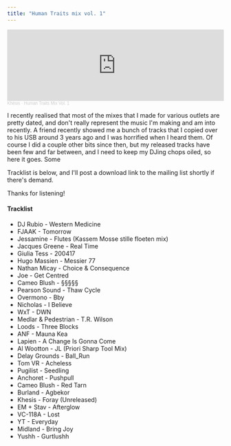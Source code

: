 ```yaml
---
title: "Human Traits mix vol. 1"
---
```


<iframe width="100%" height="166" scrolling="no" frameborder="no" allow="autoplay" src="https://w.soundcloud.com/player/?url=https%3A//api.soundcloud.com/tracks/1168366294%3Fsecret_token%3Ds-DsXvD5yi9zx&color=%2320669d&auto_play=false&hide_related=false&show_comments=true&show_user=true&show_reposts=false&show_teaser=true"></iframe><div style="font-size: 10px; color: #cccccc;line-break: anywhere;word-break: normal;overflow: hidden;white-space: nowrap;text-overflow: ellipsis; font-family: Interstate,Lucida Grande,Lucida Sans Unicode,Lucida Sans,Garuda,Verdana,Tahoma,sans-serif;font-weight: 100;"><a href="https://soundcloud.com/khesis" title="Khésis" target="_blank" style="color: #cccccc; text-decoration: none;">Khésis</a> · <a href="https://soundcloud.com/khesis/human-traits-mix-vol-1/s-DsXvD5yi9zx" title="Human Traits Mix Vol. 1" target="_blank" style="color: #cccccc; text-decoration: none;">Human Traits Mix Vol. 1</a></div>

I recently realised that most of the mixes that I made for various outlets are pretty dated, and don't really represent the music I'm making and am into recently.
A friend recently showed me a bunch of tracks that I copied over to his USB around 3 years ago and I was horrified when I heard them.
Of course I did a couple other bits since then, but my released tracks have been few and far between, and I need to keep my DJing chops oiled, so here it goes.
Some 

Tracklist is below, and I'll post a download link to the mailing list shortly if there's demand.

Thanks for listening!

#### Tracklist
* DJ Rubio - Western Medicine
* FJAAK - Tomorrow
* Jessamine - Flutes (Kassem Mosse stille floeten mix)
* Jacques Greene - Real Time
* Giulia Tess - 200417
* Hugo Massien - Messier 77
* Nathan Micay - Choice & Consequence
* Joe - Get Centred
* Cameo Blush - §§§§§
* Pearson Sound - Thaw Cycle
* Overmono - Bby
* Nicholas - I Believe
* WxT - DWN
* Medlar & Pedestrian - T.R. Wilson
* Loods - Three Blocks
* ANF - Mauna Kea
* Lapien - A Change Is Gonna Come
* Al Wootton - JL (Priori Sharp Tool Mix)
* Delay Grounds - Ball_Run
* Tom VR - Acheless
* Pugilist - Seedling
* Anchoret - Pushpull
* Cameo Blush - Red Tarn
* Burland - Agbekor
* Khesis - Foray (Unreleased)
* EM + Stav - Afterglow
* VC-118A - Lost
* YT - Everyday
* Midland - Bring Joy
* Yushh - Gurtlushh